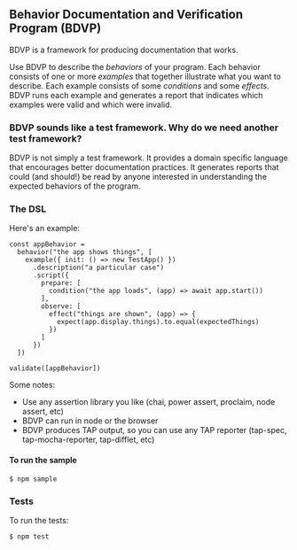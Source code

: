 ## Behavior Documentation and Verification Program (BDVP)

BDVP is a framework for producing documentation that works. 

Use BDVP to describe the *behaviors* of your program.
Each behavior consists of one or more *examples* that together illustrate what
you want to describe. Each example consists of some *conditions* and
some *effects*. BDVP runs each example and generates a report that indicates which
examples were valid and which were invalid.

### BDVP sounds like a test framework. Why do we need another test framework?

BDVP is not simply a test framework. It provides a domain specific language that encourages
better documentation practices. It generates reports that could (and should!) be read
by anyone interested in understanding the expected behaviors of the program.

### The DSL

Here's an example:

```
const appBehavior =
  behavior("the app shows things", [
    example({ init: () => new TestApp() })
      .description("a particular case")
      .script({
        prepare: [
          condition("the app loads", (app) => await app.start())
        ],
        observe: [
          effect("things are shown", (app) => {
            expect(app.display.things).to.equal(expectedThings)
          })
        ]
      })
  ])

validate([appBehavior])
```

Some notes:
- Use any assertion library you like (chai, power assert, proclaim, node assert, etc)
- BDVP can run in node or the browser
- BDVP produces TAP output, so you can use any TAP reporter (tap-spec, tap-mocha-reporter, tap-difflet, etc)


#### To run the sample

```
$ npm sample
```

### Tests

To run the tests:

```
$ npm test
```